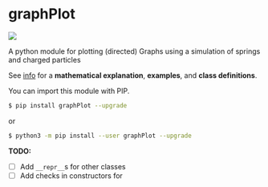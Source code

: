 # graphPlot

![](examples.png)

A python module for plotting (directed) Graphs using a simulation of springs
and charged particles


See [info](https://francisp336.github.io/graphPlot/) for a
**mathematical explanation**, **examples**, and **class definitions**.

You can import this module with PIP.

```bash
$ pip install graphPlot --upgrade
```

or

```bash
$ python3 -m pip install --user graphPlot --upgrade
```



**TODO:**
- [ ] Add `__repr__`s for other classes
- [ ] Add checks in constructors for
